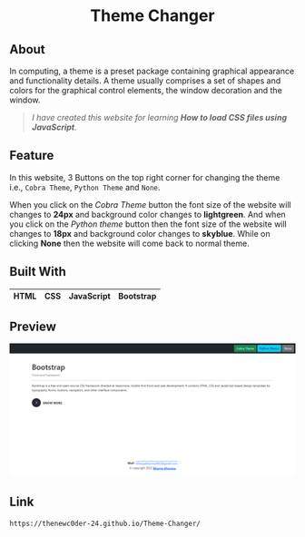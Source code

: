 <h1 align='center'>Theme Changer</h1>

## About
In computing, a theme is a preset package containing graphical appearance and functionality details. A theme usually comprises a set of shapes and colors 
for the graphical control elements, the window decoration and the window. 

> _I have created this website for learning **How to load CSS files using JavaScript**._

## Feature
In this website,
3 Buttons on the top right corner for changing the theme i.e., `Cobra Theme`, `Python Theme` and `None`.

When you click on the _Cobra Theme_ button the font size of the website will changes to **24px** and background color changes to **lightgreen**. And when 
you click on the _Python theme_ button then the font size of the website will changes to **18px** and background color changes to **skyblue**. While on 
clicking **None** then the website will come back to normal theme.

## Built With 
| HTML | CSS | JavaScript | Bootstrap |
| --- | --- | --- | --- |

## Preview 
![image](https://github.com/TheNewC0der-24/Theme-Changer/blob/master/Preview.png)

## Link
```
https://thenewc0der-24.github.io/Theme-Changer/
```
